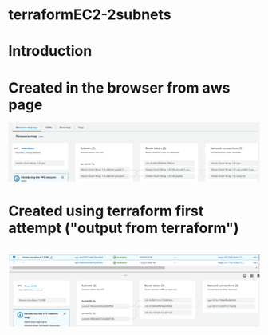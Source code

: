 # terraformEC2-2subnets

# Introduction

# Created in the browser from  aws page
<img src="./REsouceMap-browser.PNG"> 

<br>

# Created using terraform first attempt ("output from terraform")
<br>
<img src="./REsouceMap-terraform.PNG"> 
